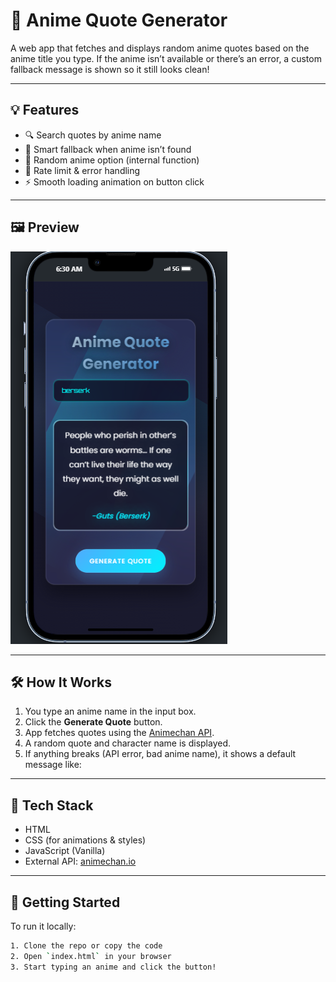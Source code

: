 # 🎌 Anime Quote Generator

A web app that fetches and displays random anime quotes based on the anime title you type. If the anime isn’t available or there’s an error, a custom fallback message is shown so it still looks clean!

---

## 💡 Features

- 🔍 Search quotes by anime name
- 🧠 Smart fallback when anime isn’t found
- 🎲 Random anime option (internal function)
- 🚫 Rate limit & error handling
- ⚡ Smooth loading animation on button click

---

## 🖼️ Preview

![screenshot](preview.png) <!-- Optional: Replace with your screenshot -->

---

## 🛠️ How It Works

1. You type an anime name in the input box.
2. Click the **Generate Quote** button.
3. App fetches quotes using the [Animechan API](https://animechan.io/).
4. A random quote and character name is displayed.
5. If anything breaks (API error, bad anime name), it shows a default message like:



---

## 🔧 Tech Stack

- HTML
- CSS (for animations & styles)
- JavaScript (Vanilla)
- External API: [animechan.io](https://animechan.io/)

---

## 🚀 Getting Started

To run it locally:

```bash
1. Clone the repo or copy the code
2. Open `index.html` in your browser
3. Start typing an anime and click the button!
```



